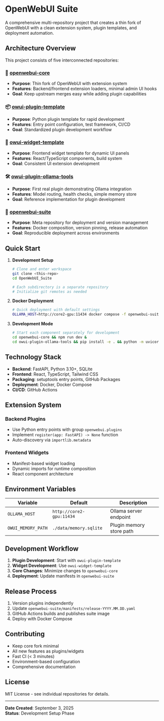 # OpenWebUI Suite

A comprehensive multi-repository project that creates a thin fork of OpenWebUI with a clean extension system, plugin templates, and deployment automation.

## Architecture Overview

This project consists of five interconnected repositories:

### 🔧 [openwebui-core](./openwebui-core/)
- **Purpose**: Thin fork of OpenWebUI with extension system
- **Features**: Backend/frontend extension loaders, minimal admin UI hooks
- **Goal**: Keep upstream merges easy while adding plugin capabilities

### 📦 [owui-plugin-template](./owui-plugin-template/)
- **Purpose**: Python plugin template for rapid development
- **Features**: Entry point configuration, test framework, CI/CD
- **Goal**: Standardized plugin development workflow

### 🎨 [owui-widget-template](./owui-widget-template/)
- **Purpose**: Frontend widget template for dynamic UI panels
- **Features**: React/TypeScript components, build system
- **Goal**: Consistent UI extension development

### 🛠️ [owui-plugin-ollama-tools](./owui-plugin-ollama-tools/)
- **Purpose**: First real plugin demonstrating Ollama integration
- **Features**: Model routing, health checks, simple memory store
- **Goal**: Reference implementation for plugin development

### 🚀 [openwebui-suite](./openwebui-suite/)
- **Purpose**: Meta repository for deployment and version management
- **Features**: Docker composition, version pinning, release automation
- **Goal**: Reproducible deployment across environments

## Quick Start

1. **Development Setup**
   ```bash
   # Clone and enter workspace
   git clone <this-repo>
   cd OpenWebUI_Suite
   
   # Each subdirectory is a separate repository
   # Initialize git remotes as needed
   ```

2. **Docker Deployment**
   ```bash
   # Quick deployment with default settings
   OLLAMA_HOST=http://core2-gpu:11434 docker compose -f openwebui-suite/compose/docker-compose.yaml up -d
   ```

3. **Development Mode**
   ```bash
   # Start each component separately for development
   cd openwebui-core && npm run dev &
   cd owui-plugin-ollama-tools && pip install -e . && python -m uvicorn main:app --reload
   ```

## Technology Stack

- **Backend**: FastAPI, Python 3.10+, SQLite
- **Frontend**: React, TypeScript, Tailwind CSS
- **Packaging**: setuptools entry points, GitHub Packages
- **Deployment**: Docker, Docker Compose
- **CI/CD**: GitHub Actions

## Extension System

### Backend Plugins
- Use Python entry points with group `openwebui.plugins`
- Implement `register(app: FastAPI) -> None` function
- Auto-discovery via `importlib.metadata`

### Frontend Widgets
- Manifest-based widget loading
- Dynamic imports for runtime composition
- React component architecture

## Environment Variables

| Variable | Default | Description |
|----------|---------|-------------|
| `OLLAMA_HOST` | `http://core2-gpu:11434` | Ollama server endpoint |
| `OWUI_MEMORY_PATH` | `./data/memory.sqlite` | Plugin memory store path |

## Development Workflow

1. **Plugin Development**: Start with `owui-plugin-template`
2. **Widget Development**: Use `owui-widget-template`
3. **Core Changes**: Minimize changes to `openwebui-core`
4. **Deployment**: Update manifests in `openwebui-suite`

## Release Process

1. Version plugins independently
2. Update `openwebui-suite/manifests/release-YYYY.MM.DD.yaml`
3. GitHub Actions builds and publishes suite image
4. Deploy with Docker Compose

## Contributing

- Keep core fork minimal
- All new features as plugins/widgets
- Fast CI (< 3 minutes)
- Environment-based configuration
- Comprehensive documentation

## License

MIT License - see individual repositories for details.

---

**Date Created**: September 3, 2025  
**Status**: Development Setup Phase
